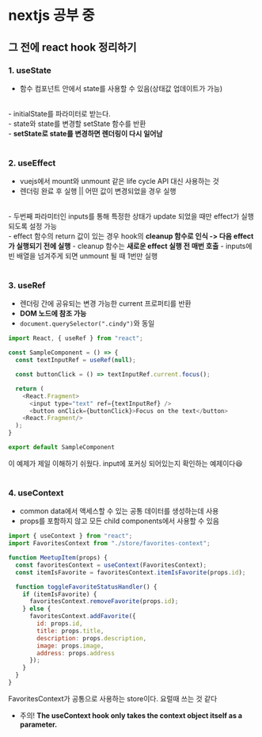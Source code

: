 # nextjs 공부 중

## 그 전에 react hook 정리하기

### 1. useState
- 함수 컴포넌트 안에서 state를 사용할 수 있음(상태값 업데이트가 가능)
<br/>
- initialState를 파라미터로 받는다.
<br/>
- state와 state를 변경할 setState 함수를 반환
<br/>
- <strong>setState로 state를 변경하면 렌더링이 다시 일어남</strong>
<br/><br/>
  
### 2. useEffect
- vuejs에서 mount와 unmount 같은 life cycle API 대신 사용하는 것
- 렌더링 완료 후 실행 || 어떤 값이 변경되었을 경우 실행
<br/>
- 두번째 파라미터인 inputs를 통해 특정한 상태가 update 되었을 때만 effect가 실행되도록 설정 가능
<br/>
- effect 함수의 return 값이 있는 경우 hook의 <strong>cleanup 함수로 인식 -> 다음 effect가 실행되기 전에 실행</strong>
- cleanup 함수는 <strong>새로운 effect 실행 전 매번 호출</strong>
- inputs에 빈 배열을 넘겨주게 되면 unmount 될 때 1번만 실행
<br/><br/>
  
### 3. useRef
- 렌더링 간에 공유되는 변경 가능한 current 프로퍼티를 반환
- <strong>DOM 노드에 참조 가능</strong>
- <code>document.querySelector(".cindy")</code>와 동일
```javascript
import React, { useRef } from "react";

const SampleComponent = () => {
  const textInputRef = useRef(null);

  const buttonClick = () => textInputRef.current.focus();

  return (
    <React.Fragment>
      <input type="text" ref={textInputRef} />
      <button onClick={buttonClick}>Focus on the text</button>
    <React.Fragment/>
  );
}

export default SampleComponent
```
이 예제가 제일 이해하기 쉬웠다. 
input에 포커싱 되어있는지 확인하는 예제이다😆
<br/>
<br/>

### 4. useContext
- common data에서 액세스할 수 있는 공통 데이터를 생성하는데 사용
- props를 포함하지 않고 모든 child components에서 사용할 수 있음
```javascript
import { useContext } from "react";
import FavoritesContext from "./store/favorites-context";

function MeetupItem(props) {
  const favoritesContext = useContext(FavoritesContext);
  const itemIsFavorite = favoritesContext.itemIsFavorite(props.id);

  function toggleFavoriteStatusHandler() {
    if (itemIsFavorite) {
      favoritesContext.removeFavorite(props.id);
    } else {
      favoritesContext.addFavorite({
        id: props.id,
        title: props.title,
        description: props.description,
        image: props.image,
        address: props.address
      });
    }
  }
}
```
FavoritesContext가 공통으로 사용하는 store이다. 요럴때 쓰는 것 같다
- 주의! <strong>The useContext hook only takes the context object itself as a parameter.</strong>
